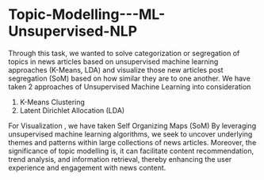 # Topic-Modelling---ML-Unsupervised-NLP
Through this task, we wanted to solve categorization or segregation of topics in news articles based on unsupervised machine learning approaches (K-Means, LDA) and visualize those new articles post segregation (SoM) based on how similar they are to one another. We have taken 2 approaches of Unsupervised Machine Learning into consideration
1. K-Means Clustering
2. Latent Dirichlet Allocation (LDA)
   
For Visualization , we have taken Self Organizing Maps (SoM) By leveraging unsupervised machine learning algorithms, we seek to uncover underlying themes and patterns within large collections of news articles. Moreover, the significance of topic modelling is, it can facilitate content recommendation, trend analysis, and information retrieval, thereby enhancing the user experience and engagement with news content.
